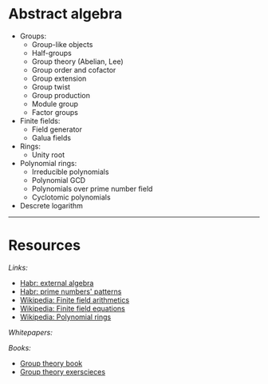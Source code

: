 # Abstract algebra

* Groups:
    * Group-like objects
    * Half-groups
    * Group theory (Abelian, Lee)
    * Group order and cofactor
    * Group extension
    * Group twist
    * Group production
    * Module group
    * Factor groups
* Finite fields:
    * Field generator
    * Galua fields
* Rings:
    * Unity root
* Polynomial rings:
    * Irreducible polynomials
    * Polynomial GCD
    * Polynomials over prime number field
    * Cyclotomic polynomials
* Descrete logarithm

___

# Resources

*Links:*
* [Habr: external algebra](https://habr.com/ru/post/542646/)
* [Habr: prime numbers' patterns](https://habr.com/ru/post/533066/)
* [Wikipedia: Finite field arithmetics](https://en.wikipedia.org/wiki/Finite_field_arithmetic)
* [Wikipedia: Finite field equations](https://en.wikipedia.org/wiki/Hidden_Field_Equations)
* [Wikipedia: Polynomial rings](https://en.wikipedia.org/wiki/Polynomial_ring)

*Whitepapers:*

*Books:*
* [Group theory book](http://www.mechmat.univ.kiev.ua/wp-content/uploads/2018/03/group_l.pdf)
* [Group theory exerscieces](http://halgebra.math.msu.su/wiki/lib/exe/fetch.php/staff:lecture2.pdf)
